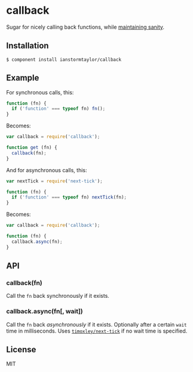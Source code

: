 # callback

  Sugar for nicely calling back functions, while [maintaining sanity](http://blog.izs.me/post/59142742143/designing-apis-for-asynchrony).

## Installation

    $ component install ianstormtaylor/callback

## Example

For synchronous calls, this:

```js
function (fn) {
  if ('function' === typeof fn) fn();
}
```

Becomes:

```js
var callback = require('callback');

function get (fn) {
  callback(fn);
}
```

And for asynchronous calls, this:

```js
var nextTick = require('next-tick');

function (fn) {
  if ('function' === typeof fn) nextTick(fn);
}
```

Becomes:

```js
var callback = require('callback');

function (fn) {
  callback.async(fn);
}
```

## API

### callback(fn)
  Call the `fn` back synchronously if it exists.

### callback.async(fn[, wait])
  Call the `fn` back _asynchronously_ if it exists. Optionally after a certain `wait` time in milliseconds. Uses [`timoxley/next-tick`](https://github.com/timoxley/next-tick) if no wait time is specified.

## License

  MIT
